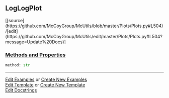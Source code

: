 ## <a id="McUtils.Plots.Plots.LogLogPlot">LogLogPlot</a> 
<div class="docs-source-link" markdown="1">
[[source](https://github.com/McCoyGroup/McUtils/blob/master/Plots/Plots.py#L504)/[edit](https://github.com/McCoyGroup/McUtils/edit/master/Plots/Plots.py#L504?message=Update%20Docs)]
</div>



<div class="collapsible-section">
 <div class="collapsible-section collapsible-section-header" markdown="1">
 
### <a class="collapse-link" data-toggle="collapse" href="#methods">Methods and Properties</a> <a class="float-right" data-toggle="collapse" href="#methods"><i class="fa fa-chevron-down"></i></a>

 </div>
 <div class="collapsible-section collapsible-section-body collapse" id="methods" markdown="1">

```python
method: str
```


 </div>
</div>




___

[Edit Examples](https://github.com/McCoyGroup/McUtils/edit/gh-pages/ci/examples/McUtils/Plots/Plots/LogLogPlot.md) or 
[Create New Examples](https://github.com/McCoyGroup/McUtils/new/gh-pages/?filename=ci/examples/McUtils/Plots/Plots/LogLogPlot.md) <br/>
[Edit Template](https://github.com/McCoyGroup/McUtils/edit/gh-pages/ci/docs/McUtils/Plots/Plots/LogLogPlot.md) or 
[Create New Template](https://github.com/McCoyGroup/McUtils/new/gh-pages/?filename=ci/docs/templates/McUtils/Plots/Plots/LogLogPlot.md) <br/>
[Edit Docstrings](https://github.com/McCoyGroup/McUtils/edit/master/Plots/Plots.py#L504?message=Update%20Docs)